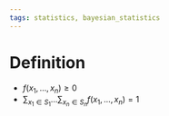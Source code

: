 ```yaml
---
tags: statistics, bayesian_statistics
---
```


# Definition

- $f(x_1, \dots, x_n) \geq 0$
- $\sum_{x_1 \in S_1} \dots \sum_{x_n \in S_n} f(x_1, \dots, x_n) = 1$